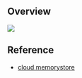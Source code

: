 ## Overview
![](https://drive.google.com/uc?id=1vpKtOSOKpR1yBDXW1_BWCxzfo2GX2U9h)

## Reference
* [cloud memorystore](https://cloud.google.com/memorystore/)
